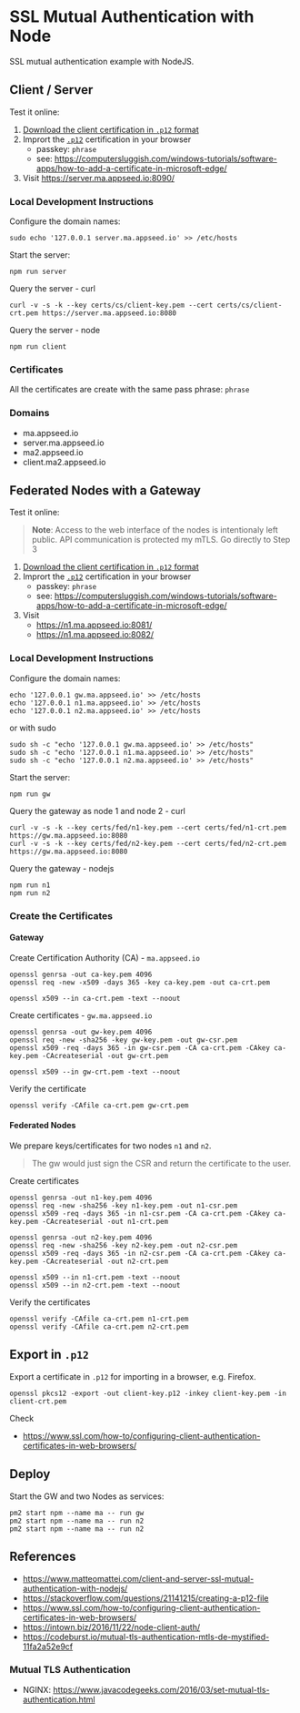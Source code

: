 
# SSL Mutual Authentication with Node
SSL mutual authentication example with NodeJS.

## Client / Server

Test it online: 

1. [Download the client certification in `.p12` format](https://github.com/skounis/mutual-auth/raw/main/certs/cs/client-key.p12)
2. Imprort the [`.p12`](https://github.com/skounis/mutual-auth/raw/main/certs/cs/client-key.p12) certification in your browser
   - passkey: `phrase` 
   - see: https://computersluggish.com/windows-tutorials/software-apps/how-to-add-a-certificate-in-microsoft-edge/
3. Visit https://server.ma.appseed.io:8090/

### Local Development Instructions
Configure the domain names:
```
sudo echo '127.0.0.1 server.ma.appseed.io' >> /etc/hosts
```

Start the server:
```
npm run server
``` 


Query the server - curl
```
curl -v -s -k --key certs/cs/client-key.pem --cert certs/cs/client-crt.pem https://server.ma.appseed.io:8080
```

Query the server - node
```
npm run client
```

### Certificates
All the certificates are create with the same pass phrase: `phrase`

### Domains
* ma.appseed.io
* server.ma.appseed.io
* ma2.appseed.io
* client.ma2.appseed.io

## Federated Nodes with a Gateway
Test it online: 

> **Note**: Access to the web interface of the nodes is intentionaly left public. API communication is protected my mTLS.
> Go directly to Step 3

1. [Download the client certification in `.p12` format](https://github.com/skounis/mutual-auth/raw/main/certs/cs/client-key.p12)
2. Imprort the [`.p12`](https://github.com/skounis/mutual-auth/raw/main/certs/cs/client-key.p12) certification in your browser
   - passkey: `phrase`
   - see: https://computersluggish.com/windows-tutorials/software-apps/how-to-add-a-certificate-in-microsoft-edge/
3. Visit 
   - https://n1.ma.appseed.io:8081/
   - https://n1.ma.appseed.io:8082/

### Local Development Instructions

Configure the domain names:
```
echo '127.0.0.1 gw.ma.appseed.io' >> /etc/hosts
echo '127.0.0.1 n1.ma.appseed.io' >> /etc/hosts
echo '127.0.0.1 n2.ma.appseed.io' >> /etc/hosts
```
or with sudo
```
sudo sh -c "echo '127.0.0.1 gw.ma.appseed.io' >> /etc/hosts"
sudo sh -c "echo '127.0.0.1 n1.ma.appseed.io' >> /etc/hosts"
sudo sh -c "echo '127.0.0.1 n2.ma.appseed.io' >> /etc/hosts"
```

Start the server:
```
npm run gw
```

Query the gateway as node 1 and node 2 - curl
```
curl -v -s -k --key certs/fed/n1-key.pem --cert certs/fed/n1-crt.pem https://gw.ma.appseed.io:8080
curl -v -s -k --key certs/fed/n2-key.pem --cert certs/fed/n2-crt.pem https://gw.ma.appseed.io:8080
```

Query the gateway - nodejs
```
npm run n1
npm run n2
```


### Create the Certificates
#### Gateway 
Create Certification Authority (CA) - `ma.appseed.io`
```
openssl genrsa -out ca-key.pem 4096
openssl req -new -x509 -days 365 -key ca-key.pem -out ca-crt.pem

openssl x509 --in ca-crt.pem -text --noout
```

Create certificates - `gw.ma.appseed.io`
```
openssl genrsa -out gw-key.pem 4096
openssl req -new -sha256 -key gw-key.pem -out gw-csr.pem
openssl x509 -req -days 365 -in gw-csr.pem -CA ca-crt.pem -CAkey ca-key.pem -CAcreateserial -out gw-crt.pem

openssl x509 --in gw-crt.pem -text --noout
```
Verify the certificate
```
openssl verify -CAfile ca-crt.pem gw-crt.pem
```

#### Federated Nodes 
We prepare keys/certificates for two nodes `n1` and `n2`.

> The gw would just sign the CSR and return the certificate to the user.

Create certificates
```
openssl genrsa -out n1-key.pem 4096
openssl req -new -sha256 -key n1-key.pem -out n1-csr.pem
openssl x509 -req -days 365 -in n1-csr.pem -CA ca-crt.pem -CAkey ca-key.pem -CAcreateserial -out n1-crt.pem

openssl genrsa -out n2-key.pem 4096
openssl req -new -sha256 -key n2-key.pem -out n2-csr.pem
openssl x509 -req -days 365 -in n2-csr.pem -CA ca-crt.pem -CAkey ca-key.pem -CAcreateserial -out n2-crt.pem

openssl x509 --in n1-crt.pem -text --noout
openssl x509 --in n2-crt.pem -text --noout
```

Verify the certificates
```
openssl verify -CAfile ca-crt.pem n1-crt.pem
openssl verify -CAfile ca-crt.pem n2-crt.pem
```

## Export in `.p12` 
Export a certificate in `.p12` for importing in a browser, e.g. Firefox.
```
openssl pkcs12 -export -out client-key.p12 -inkey client-key.pem -in client-crt.pem
```
Check 
*  https://www.ssl.com/how-to/configuring-client-authentication-certificates-in-web-browsers/


## Deploy
Start the GW and two Nodes as services: 
```
pm2 start npm --name ma -- run gw
pm2 start npm --name ma -- run n2
pm2 start npm --name ma -- run n2
```

## References
* https://www.matteomattei.com/client-and-server-ssl-mutual-authentication-with-nodejs/
* https://stackoverflow.com/questions/21141215/creating-a-p12-file
* https://www.ssl.com/how-to/configuring-client-authentication-certificates-in-web-browsers/
* https://intown.biz/2016/11/22/node-client-auth/
* https://codeburst.io/mutual-tls-authentication-mtls-de-mystified-11fa2a52e9cf

### Mutual TLS Authentication
* NGINX: https://www.javacodegeeks.com/2016/03/set-mutual-tls-authentication.html
